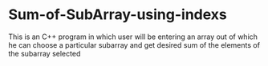 # Sum-of-SubArray-using-indexs
This is an C++ program in which user will be entering an array out of which he can choose a particular subarray and get desired sum of the elements of the subarray selected
